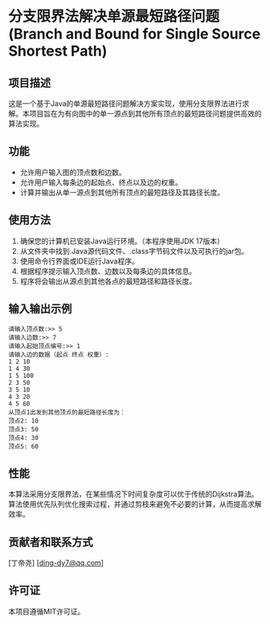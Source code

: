# 分支限界法解决单源最短路径问题 (Branch and Bound for Single Source Shortest Path)

## 项目描述

这是一个基于Java的单源最短路径问题解决方案实现，使用分支限界法进行求解。本项目旨在为有向图中的单一源点到其他所有顶点的最短路径问题提供高效的算法实现。

## 功能

- 允许用户输入图的顶点数和边数。
- 允许用户输入每条边的起始点、终点以及边的权重。
- 计算并输出从单一源点到其他所有顶点的最短路径及其路径长度。

## 使用方法

1. 确保您的计算机已安装Java运行环境。（本程序使用JDK 17版本）
2. 从文件夹中找到.Java源代码文件、.class字节码文件以及可执行的jar包。
3. 使用命令行界面或IDE运行Java程序。
4. 根据程序提示输入顶点数、边数以及每条边的具体信息。
5. 程序将会输出从源点到其他各点的最短路径和路径长度。

## 输入输出示例

```
请输入顶点数:>> 5
请输入边数:>> 7
请输入起始顶点编号:>> 1
请输入边的数据（起点 终点 权重）:
1 2 10
1 4 30
1 5 100
2 3 50
3 5 10
4 3 20
4 5 60
从顶点1出发到其他顶点的最短路径长度为：
顶点2: 10
顶点3: 50
顶点4: 30
顶点5: 60
```

## 性能

本算法采用分支限界法，在某些情况下时间复杂度可以优于传统的Dijkstra算法。算法使用优先队列优化搜索过程，并通过剪枝来避免不必要的计算，从而提高求解效率。

## 贡献者和联系方式

[丁帝尧] [[ding-dy7@qq.com](mailto:ding-dy7@qq.com)]

## 许可证

本项目遵循MIT许可证。